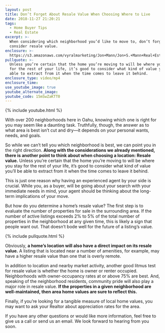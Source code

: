 ```yaml
---
layout: post
title: Don’t Forget About Resale Value When Choosing Where to Live
date: 2018-11-27 21:20:21
tags:
  - Home Buyer Tips
  - Real Estate
excerpt: >-
  When considering which neighborhood you’d like to move to, don’t forget to
  consider resale value.
enclosure: >-
  https://s3.amazonaws.com/vyralmarketing/Jon+Mann/Jon+S.+Mann+Real+Estate-+Dont+Forget+About+Resale+Value+When+Choosing+Where+to+Live.mp4
pullquote: >-
  Unless you’re certain that the home you’re moving to will be where you stay
  for the rest of your life, it’s good to consider what kind of value you’ll be
  able to extract from it when the time comes to leave it behind.
enclosure_type: video/mp4
enclosure_time:
use_youtube_image: true
youtube_alternate_image:
youtube_code: 15mSwZaKTT0
---
```


{% include youtube.html %}

With over 200 neighborhoods here in Oahu, knowing which one is right for you may seem like a daunting task. Truthfully, though, the answer as to what area is best isn’t cut and dry—it depends on your personal wants, needs, and goals.&nbsp;

So while we can’t tell you which neighborhood is best, we can point you in the right direction. **Along with the considerations we already mentioned, there is another point to think about when choosing a location: Resale value.** Unless you’re certain that the home you’re moving to will be where you stay for the rest of your life, it’s good to consider what kind of value you’ll be able to extract from it when the time comes to leave it behind.

This is just one reason why having an experienced agent by your side is crucial. While you, as a buyer, will be going about your search with your immediate needs in mind, your agent should be thinking about the long-term implications of your move.&nbsp;

But how do you determine a home’s resale value? The first step is to evaluate the number of properties for sale in the surrounding area. If the number of active listings exceeds 2% to 5% of the total number of properties in the neighborhood at any given time, this is likely a sign that people want out. That doesn’t bode well for the future of a listing’s value.

{% include pullquote.html %}

Obviously, **a home’s location will also have a direct impact on its resale value.** A listing that is located near a number of amenities, for example, may have a higher resale value than one that is overly remote.&nbsp;

In addition to location and nearby market activity, another good litmus test for resale value is whether the home is owner or renter occupied. Neighborhoods with owner-occupancy rates at or above 75% are best. And, speaking of the neighborhood residents, community pride will also play a major role in resale value. **If the properties in a given neighborhood are well-maintained, then area home values are sure to reflect this.**&nbsp;

Finally, if you’re looking for a tangible measure of local home values, you may want to ask your Realtor about appreciation rates for the area.&nbsp;

If you have any other questions or would like more information, feel free to give us a call or send us an email. We look forward to hearing from you soon.